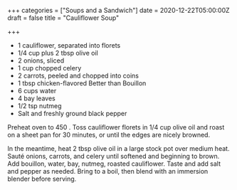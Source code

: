 +++
categories = ["Soups and a Sandwich"]
date = 2020-12-22T05:00:00Z
draft = false
title = "Cauliflower Soup"

+++
* 1 cauliflower, separated into florets
* 1/4 cup plus 2 tbsp olive oil 
* 2 onions, sliced 
* 1 cup chopped celery 
* 2 carrots, peeled and chopped into coins 
* 1 tbsp chicken-flavored Better than Bouillon 
* 6 cups water 
* 4 bay leaves 
* 1/2 tsp nutmeg 
* Salt and freshly ground black pepper

Preheat oven to 450 . Toss cauliflower florets in 1/4 cup olive oil and roast on a sheet pan for 30 minutes, or until the edges are nicely browned. 

In the meantime, heat 2 tbsp olive oil in a large stock pot over medium heat. Sauté onions, carrots, and celery until softened and beginning to brown. Add bouillon, water, bay, nutmeg, roasted cauliflower. Taste and add salt and pepper as needed. Bring to a boil, then blend with an immersion blender before serving.
